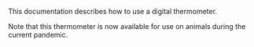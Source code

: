 This documentation describes how to use a digital thermometer.

Note that this thermometer is now available for use on animals during the current pandemic.
